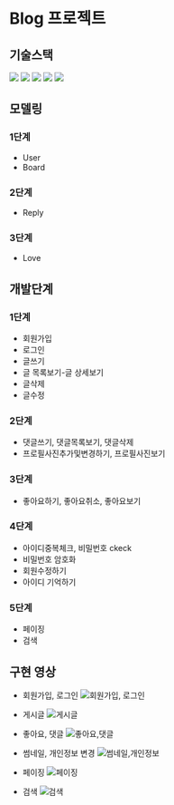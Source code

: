 # Blog 프로젝트


## 기술스택
  <img src="https://img.shields.io/badge/JDK 11-0094F5?style=for-the-badge&logo=openjdk&logoColor=black?labelColor=white"> <img src="https://img.shields.io/badge/Springboot 2.7.8-6DB33F?style=for-the-badge&logo=springboot&logoColor=black"> <img src="https://img.shields.io/badge/MyBatis-4B5562?style=for-the-badge&logoColor=black"> <img src="https://img.shields.io/badge/h2-9999FF?style=for-the-badge&logoColor=black"> <img src="https://img.shields.io/badge/JSP-4398CC?style=for-the-badge&logoColor=black">
  
## 모델링
### 1단계
- User
- Board
### 2단계
- Reply
### 3단계
- Love

## 개발단계
### 1단계
* 회원가입
* 로그인
* 글쓰기
* 글 목록보기-글 상세보기
* 글삭제
* 글수정

### 2단계
* 댓글쓰기, 댓글목록보기, 댓글삭제
* 프로필사진추가및변경하기, 프로필사진보기

### 3단계
* 좋아요하기, 좋아요취소, 좋아요보기

### 4단계
* 아이디중복체크, 비밀번호 ckeck
* 비밀번호 암호화
* 회원수정하기
* 아이디 기억하기

### 5단계
* 페이징
* 검색

## 구현 영상
* 회원가입, 로그인
![회원가입, 로그인](https://github.com/jiyeon950510/newBlog/assets/122354247/89ade6aa-d5a9-4276-b58b-a15bb574d00f)

* 게시글
![게시글](https://github.com/jiyeon950510/newBlog/assets/122354247/0bc02e8b-9c70-4156-befe-41c0bbee322e)

* 좋아요, 댓글
![좋아요,댓글](https://github.com/jiyeon950510/newBlog/assets/122354247/b31f5eb4-cb16-43d1-bb5c-154b9f973042)

* 썸네일, 개인정보 변경
![썸네일,개인정보](https://github.com/jiyeon950510/newBlog/assets/122354247/f9aec143-3b32-43d2-801d-82de6814362e)

* 페이징
![페이징](https://github.com/jiyeon950510/newBlog/assets/122354247/8f8945d4-4198-4536-a4d6-5358a2101658)

* 검색
![검색](https://github.com/jiyeon950510/newBlog/assets/122354247/feb4e06f-2982-48f2-9f11-02cacb56cb12)
